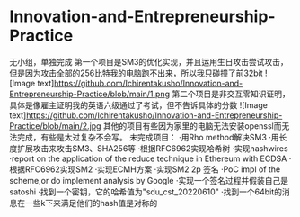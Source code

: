 # Innovation-and-Entrepreneurship-Practice
无小组，单独完成
第一个项目是SM3的优化实现，并且运用生日攻击尝试攻击，但是因为攻击全部的256比特我的电脑跑不出来，所以我只碰撞了前32bit
![Image text]https://github.com/Ichirentakusho/Innovation-and-Entrepreneurship-Practice/blob/main/1.png
第二个项目是非交互零知识证明，具体是像雇主证明我的英语六级通过了考试，但不告诉具体的分数
![Image text]https://github.com/Ichirentakusho/Innovation-and-Entrepreneurship-Practice/blob/main/2.jpg
其他的项目有些因为家里的电脑无法安装openssl而无法完成，有些是太过复杂不会写。
未完成项目：
·用Rho method解决SM3
·用长度扩展攻击来攻击SM3、SHA256等
·根据RFC6962实现哈希树
·实现hashwires
·report on the application of the reduce technique in Ethereum with ECDSA
·根据RFC6962实现SM2
·实现ECMH方案
·实现SM2 2p 签名
·PoC impl of the scheme,or do implement analysis by Google
·实现一个签名过程并假装自己是satoshi
·找到一个密钥，它的哈希值为"sdu_cst_20220610"
·找到一个64bit的消息在一些k下来满足他们的hash值是对称的
